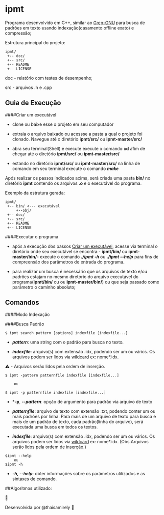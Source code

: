 # ipmt 

Programa desenvolvido em C++, similar ao [Grep-GNU](https://www.gnu.org/software/grep/) para busca de padrões em texto usando indexação(casamento offline exato) e compressão;

Estrutura principal do projeto:

```
ipmt/
 +-- doc/
 +-- src/
 +-- README
 +-- LICENSE
 ```

 doc -  relatório com testes de desempenho;
 
 src - arquivos .h e .cpp


## Guia de Execução

####Criar um executável

- clone ou baixe esse o projeto em seu computador

- extraia o arquivo baixado ou acessse a pasta a qual o projeto foi clonado. Navegue até o diretório **ipmt/src/** ou **ipmt-master/src/**

- abra seu terminal(Shell) e execute execute o comando **cd** afim de chegar até o diretório **ipmt/src/** ou **ipmt-master/src/**

- estando no diretório **ipmt/src/** ou **ipmt-master/src/** na linha de comando em seu terminal execute o comando ***make***

Após realizar os passos indicados acima, será criada uma pasta **bin/** no diretório **ipmt** contendo os arquivos **.o** e o executável do programa.

Exemplo da estrutura gerada:
```
ipmt/
 +-- bin/ <--- executável
     +--obj/
 +-- doc/
 +-- src/
 +-- README
 +-- LICENSE
 ```

####Executar o programa

- após a execução dos passos [Criar um executável](https://github.com/lab-experiments/ipmt/#criar-um-executável), acesse via terminal o diretório onde seu executável se encontra - **ipmt/bin/** ou **ipmt-master/bin/**- execute o comando ***./ipmt -h*** ou ***./ipmt --help*** para fins de compreensão dos parâmetros de entrada do programa.

- para realizar um busca é necessário que os arquivos  de texto e/ou padrões estajam no mesmo diretório do arquivo executável do programa(**ipmt/bin/** ou ou **ipmt-master/bin/**) ou que seja passado como parâmetro o caminho absoluto;


## Comandos

####Modo Indexação



####Busca Padrão

```
$ ipmt search pattern [options] indexfile [indexfile...]

```

-  ***pattern***: uma string com o padrão para busca no texto.

-  ***indexfile***: arquivo(s) com extensão .idx, podendo ser um ou vários. Os arquivos podem ser lidos via [wildcard](https://www.gnu.org/software/make/manual/html_node/Wildcard-Examples.html) ex: nome*.idx. 

:warning: - Arquivos serão lidos pela ordem de inserção.


```
$ ipmt -pattern patternfile indexfile [indexfile...]

    ou

$ ipmt -p patternfile indexfile [indexfile...]
```
-   ***-p**, ***--pattern***: opção de argumento para padrão via arquivo de texto

-   ***patternfile***: arquivo de texto com extensão .txt, podendo conter um ou mais padrões por linha.
Para mais de um arquivo de texto para busca e mais de um padrão de texto, cada padrão(linha do arquivo), será executada uma busca em todos os textos.

-  ***indexfile***: arquivo(s) com extensão .idx, podendo ser um ou vários. Os arquivos podem ser lidos via [wildcard](https://www.gnu.org/software/make/manual/html_node/Wildcard-Examples.html) ex: nome*.idx. (Obs.Arquivos serão lidos pela ordem de inserção.)


```
$ipmt --help
    ou
$ipmt -h
```
- ***-h, --help***: obter informações sobre os parâmetros utilizados e as sintaxes de comando.



##Algoritmos utilizado:

:construction:

Desenvolvida por @thaisamirely :raising_hand:
